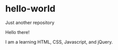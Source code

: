 # hello-world
Just another repository

Hello there!

I am a learning HTML, CSS, Javascript, and jQuery. 

